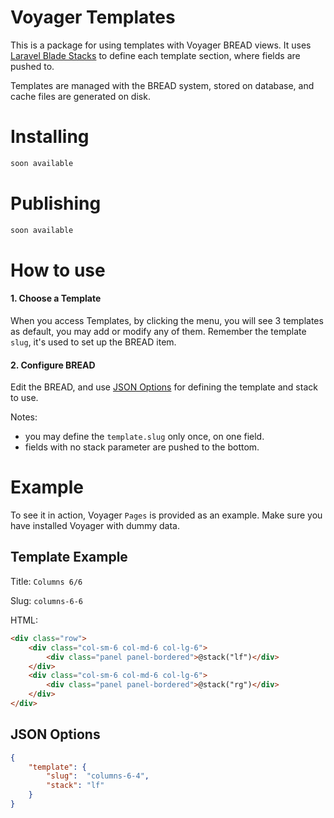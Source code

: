 # Voyager Templates

This is a package for using templates with Voyager BREAD views. It uses [Laravel Blade
Stacks](https://laravel.com/docs/5.4/blade#stacks) to define each template section, where fields are
pushed to.

Templates are managed with the BREAD system, stored on database, and cache files are generated on
disk.



# Installing
```bash
soon available
```



# Publishing
```bash
soon available
```



# How to use

#### 1. Choose a Template
When you access Templates, by clicking the menu, you will see 3 templates as default, you may
add or modify any of them. Remember the template `slug`, it's used to set up the BREAD item.


#### 2. Configure BREAD

Edit the BREAD, and use [JSON Options](##json-options) for defining the template and stack to use.

Notes:
- you may define the `template.slug` only once, on one field.
- fields with no stack parameter are pushed to the bottom.



# Example

To see it in action, Voyager `Pages` is provided as an example. Make sure you have installed Voyager
with dummy data.




## Template Example

Title: `Columns 6/6`

Slug: `columns-6-6`

HTML:
```html
<div class="row">
    <div class="col-sm-6 col-md-6 col-lg-6">
        <div class="panel panel-bordered">@stack("lf")</div>
    </div>
    <div class="col-sm-6 col-md-6 col-lg-6">
        <div class="panel panel-bordered">@stack("rg")</div>
    </div>
</div>
```


## JSON Options
```json
{
    "template": {
        "slug":  "columns-6-4",
        "stack": "lf"
    }
}
```
